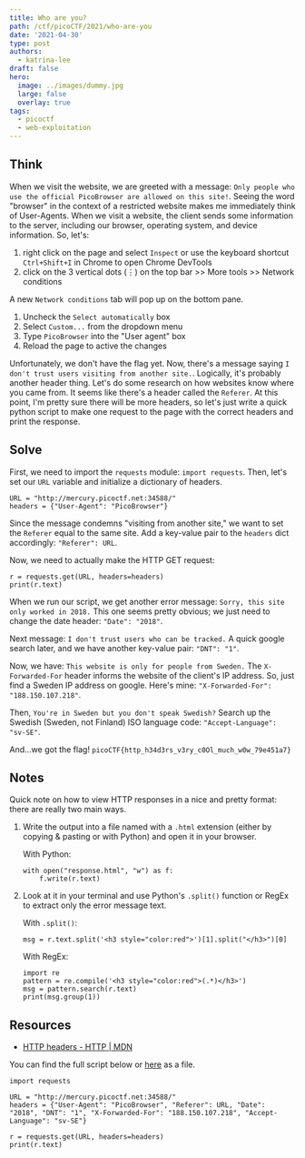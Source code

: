 ```yaml
---
title: Who are you?
path: /ctf/picoCTF/2021/who-are-you
date: '2021-04-30'
type: post
authors:
  - katrina-lee
draft: false
hero:
  image: ../images/dummy.jpg
  large: false
  overlay: true
tags:
  - picoctf
  - web-exploitation
---
```


## Think

When we visit the website, we are greeted with a message: `Only people who use the official PicoBrowser are allowed on this site!`. Seeing the word "browser" in the context of a restricted website makes me immediately think of User-Agents. When we visit a website, the client sends some information to the server, including our browser, operating system, and device information. So, let's:
1. right click on the page and select `Inspect` or use the keyboard shortcut `Ctrl+Shift+I` in Chrome to open Chrome DevTools
2. click on the 3 vertical dots (&#8942;) on the top bar >> More tools >> Network conditions

A new `Network conditions` tab will pop up on the bottom pane.
1. Uncheck the `Select automatically` box
2. Select `Custom...` from the dropdown menu
3. Type `PicoBrowser` into the "User agent" box
4. Reload the page to active the changes

Unfortunately, we don't have the flag yet. Now, there's a message saying `I don't trust users visiting from another site.`. Logically, it's probably another header thing. Let's do some research on how websites know where you came from. It seems like there's a header called the `Referer`. At this point, I'm pretty sure there will be more headers, so let's just write a quick python script to make one request to the page with the correct headers and print the response.

## Solve

First, we need to import the `requests` module: `import requests`. Then, let's set our `URL` variable and initialize a dictionary of headers.
```
URL = "http://mercury.picoctf.net:34588/"
headers = {"User-Agent": "PicoBrowser"}
```
Since the message condemns "visiting from another site," we want to set the `Referer` equal to the same site. Add a key-value pair to the `headers` dict accordingly: `"Referer": URL`.

Now, we need to actually make the HTTP GET request:
```
r = requests.get(URL, headers=headers)
print(r.text)
```

When we run our script, we get another error message: `Sorry, this site only worked in 2018.` This one seems pretty obvious; we just need to change the date header: `"Date": "2018"`.

Next message: `I don't trust users who can be tracked.` A quick google search later, and we have another key-value pair: `"DNT": "1"`.

Now, we have: `This website is only for people from Sweden.` The `X-Forwarded-For` header informs the website of the client's IP address. So, just find a Sweden IP address on google. Here's mine: `"X-Forwarded-For": "188.150.107.218"`.

Then, `You're in Sweden but you don't speak Swedish?` Search up the Swedish (Sweden, not Finland) ISO language code: `"Accept-Language": "sv-SE"`.

And...we got the flag! `picoCTF{http_h34d3rs_v3ry_c0Ol_much_w0w_79e451a7}`

## Notes

Quick note on how to view HTTP responses in a nice and pretty format: there are really two main ways.
1. Write the output into a file named with a `.html` extension (either by copying & pasting or with Python) and open it in your browser.

    With Python:
    ```
    with open("response.html", "w") as f:
        f.write(r.text)
    ```

2. Look at it in your terminal and use Python's `.split()` function or RegEx to extract only the error message text.

    With `.split()`:
    ```
    msg = r.text.split('<h3 style="color:red">')[1].split("</h3>")[0]
    ```

    With RegEx:
    ```
    import re
    pattern = re.compile('<h3 style="color:red">(.*)</h3>')
    msg = pattern.search(r.text)
    print(msg.group(1))
    ```

## Resources

* [HTTP headers - HTTP | MDN](https://developer.mozilla.org/en-US/docs/Web/HTTP/Headers/)

You can find the full script below or [here](who_are_you.py) as a file.

```
import requests

URL = "http://mercury.picoctf.net:34588/"
headers = {"User-Agent": "PicoBrowser", "Referer": URL, "Date": "2018", "DNT": "1", "X-Forwarded-For": "188.150.107.218", "Accept-Language": "sv-SE"}

r = requests.get(URL, headers=headers)
print(r.text)
```